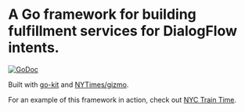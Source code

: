 # A Go framework for building fulfillment services for DialogFlow intents.

[![GoDoc](https://godoc.org/github.com/jprobinson/dialogflow?status.svg)](https://godoc.org/github.com/jprobinson/dialogflow)

Built with [go-kit](https://github.com/go-kit/kit) and [NYTimes/gizmo](https://github.com/NYTimes/gizmo).

For an example of this framework in action, check out [NYC Train Time](https://github.com/jprobinson/nyc-train-time).
